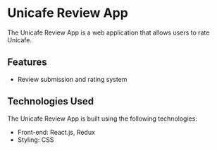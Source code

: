 # Unicafe Review App

The Unicafe Review App is a web application that allows users to rate Unicafe.

## Features

- Review submission and rating system

## Technologies Used

The Unicafe Review App is built using the following technologies:

- Front-end: React.js, Redux
- Styling: CSS
